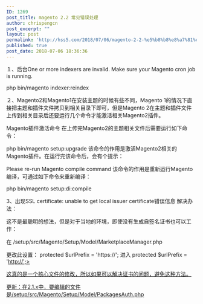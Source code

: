 ```yaml
---
ID: 1269
post_title: magento 2.2 常见错误处理
author: chrispengcn
post_excerpt: ""
layout: post
permalink: 'http://hss5.com/2018/07/06/magento-2-2-%e5%b8%b8%e8%a7%81%e9%94%99%e8%af%af%e5%a4%84%e7%90%86/'
published: true
post_date: 2018-07-06 18:36:36
---
```

<div class="itemFullText">

１、后台One or more indexers are invalid. Make sure your Magento cron job is running.

php bin/magento indexer:reindex

２、Magento2和Magento1在安装主题的时候有些不同，Magento 1的情况下直接把主题和插件文件拷贝到相关目录下即可，但是Magento 2在主题和插件文件上传到相关目录后还要运行几个命令才能激活相关Magento2插件。

Magento插件激活命令
在上传完Magento2的主题相关文件后需要运行如下命令：

php bin/magento setup:upgrade
该命令的作用是激活Magento2相关的Magento插件。在运行完该命令后，会有个提示：

Please re-run Magento compile command
该命令的作用是重新运行Magento编译，可通过如下命令来重新编译：

php bin/magento setup:di:compile

3、出现SSL certificate: unable to get local issuer certificate错误信息
解决办法：

这不是最聪明的想法，但是对于当地的环境，即使没有生成自签名证书也可以工作：

在 /setup/src/Magento/Setup/Model/MarketplaceManager.php

更改此设置： protected $urlPrefix = 'https://'; 进入 protected $urlPrefix = '<a href="http://';&lt;/p">http://';&gt;</a>

<a href="http://';&lt;/p">这真的是一个核心文件的修改，所以如果可以解决证书的问题，避免这种方法。</a>

<a href="http://';&lt;/p">更新：在2.1.x中，要编辑的文件是/setup/src/Magento/Setup/Model/PackagesAuth.php</a>

</div>